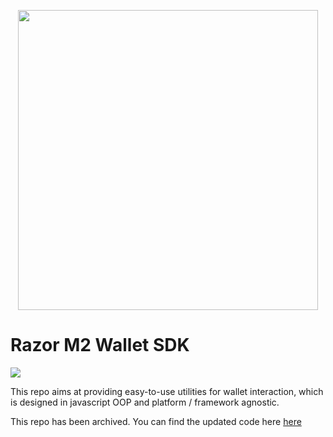 <p align="center"><a href="https://razorwallet.xyz">
<img width="480" src="/assets/logo.png"/>
</a></p>

# Razor M2 Wallet SDK

<a href="https://github.com/wallet-standard/wallet-standard">
  <img src="https://badgen.net/badge/wallet-standard/supported/green" />
</a>

This repo aims at providing easy-to-use utilities for wallet interaction, which is designed in javascript OOP and platform / framework agnostic.

This repo has been archived. You can find the updated code here <a href="https://github.com/razorlabsorg/razor-wallet-kit">here</a>
